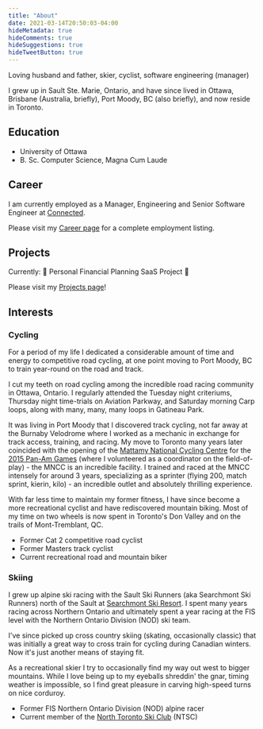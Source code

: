 ```yaml
---
title: "About"
date: 2021-03-14T20:50:03-04:00
hideMetadata: true
hideComments: true
hideSuggestions: true
hideTweetButton: true
---
```


Loving husband and father, skier, cyclist, software engineering (manager)

I grew up in Sault Ste. Marie, Ontario, and have since lived in Ottawa,
Brisbane (Australia, briefly), Port Moody, BC (also briefly), and now reside in
Toronto.

## Education

- University of Ottawa
- B. Sc. Computer Science, Magna Cum Laude

## Career

I am currently employed as a Manager, Engineering and Senior Software Engineer
at [Connected](https://www.connected.io).

Please visit my [Career page](/career) for a complete employment listing.

## Projects

Currently: 🚧 Personal Financial Planning SaaS Project 🚧

Please visit my [Projects page](/projects)!

## Interests

### Cycling

For a period of my life I dedicated a considerable amount of time and energy to
competitive road cycling, at one point moving to Port Moody, BC to train
year-round on the road and track.

I cut my teeth on road cycling among the incredible road racing community in
Ottawa, Ontario. I regularly attended the Tuesday night criteriums, Thursday
night time-trials on Aviation Parkway, and Saturday morning Carp loops, along
with many, many, many loops in Gatineau Park.

It was living in Port Moody that I discovered track cycling, not
far away at the Burnaby Velodrome where I worked as a mechanic in exchange for
track access, training, and racing. My move to Toronto many years later
coincided with the opening of the [Mattamy National Cycling Centre](https://www.milton.ca/en/arts-and-recreation/mattamy-national-cycling-centre.aspx)
for the [2015 Pan-Am Games](https://en.wikipedia.org/wiki/2015_Pan_American_Games)
(where I volunteered as a coordinator on the field-of-play) - the MNCC is an
incredible facility. I trained and raced at the MNCC intensely for around 3
years, specializing as a sprinter (flying 200, match sprint, kierin, kilo) - an
incredible outlet and absolutely thrilling experience.

With far less time to maintain my former fitness, I have since become a more
recreational cyclist and have rediscovered mountain biking. Most of my time on
two wheels is now spent in Toronto's Don Valley and on the trails of
Mont-Tremblant, QC.

- Former Cat 2 competitive road cyclist
- Former Masters track cyclist
- Current recreational road and mountain biker

### Skiing

I grew up alpine ski racing with the Sault Ski Runners (aka Searchmont Ski
Runners) north of the Sault at [Searchmont Ski Resort](http://www.searchmont.com). I spent many years racing
across Northern Ontario and ultimately spent a year racing at the FIS level with
the Northern Ontario Division (NOD) ski team.

I've since picked up cross country skiing (skating, occasionally classic) that
was initially a great way to cross train for cycling during Canadian winters.
Now it's just another means of staying fit.

As a recreational skier I try to occasionally find my way out west to bigger
mountains. While I love being up to my eyeballs shreddin' the gnar, timing
weather is impossible, so I find great pleasure in carving high-speed turns on
nice corduroy.

- Former FIS Northern Ontario Division (NOD) alpine racer
- Current member of the [North Toronto Ski Club](https://ntsc.ca) (NTSC)

